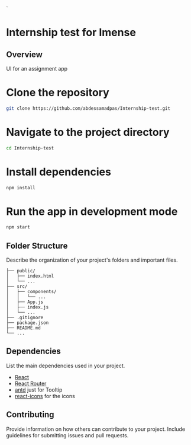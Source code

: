 `
# Internship test for Imense

## Overview

UI for an assignment app


# Clone the repository

```bash
git clone https://github.com/abdessamadpas/Internship-test.git
```
# Navigate to the project directory

```bash
cd Internship-test
```
# Install dependencies
```bash
npm install
```

# Run the app in development mode
```bash
npm start
```

## Folder Structure

Describe the organization of your project's folders and important files.

```
├── public/
│   ├── index.html
│   └── ...
├── src/
│   ├── components/
│   │   └── ...
│   ├── App.js
│   ├── index.js
│   └── ...
├── .gitignore
├── package.json
├── README.md
└── ...
```

## Dependencies

List the main dependencies used in your project.

- [React](https://reactjs.org/)
- [React Router](https://reactrouter.com/)
- [antd](https://ant.design/docs/react/introduce/) just for Tooltip
- [react-icons](https://react-icons.github.io/react-icons) for the icons





## Contributing

Provide information on how others can contribute to your project. Include guidelines for submitting issues and pull requests.
